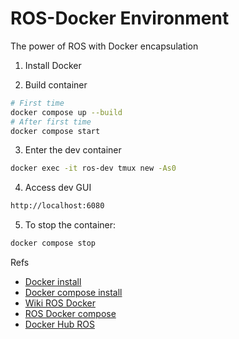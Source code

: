 # ROS-Docker Environment
The power of ROS with Docker encapsulation

1. Install Docker

2. Build container
```bash
# First time
docker compose up --build
# After first time
docker compose start
```

3. Enter the dev container
```bash
docker exec -it ros-dev tmux new -As0
```

4. Access dev GUI

```bash
http://localhost:6080
```

5. To stop the container:
```bash
docker compose stop
```

Refs

- [Docker install](https://docs.docker.com/get-docker/)
- [Docker compose install](https://docs.docker.com/compose/install/)
- [Wiki ROS Docker](http://wiki.ros.org/docker/Tutorials)
- [ROS Docker compose](http://wiki.ros.org/docker/Tutorials/Compose)
- [Docker Hub ROS](https://hub.docker.com/_/ros)
